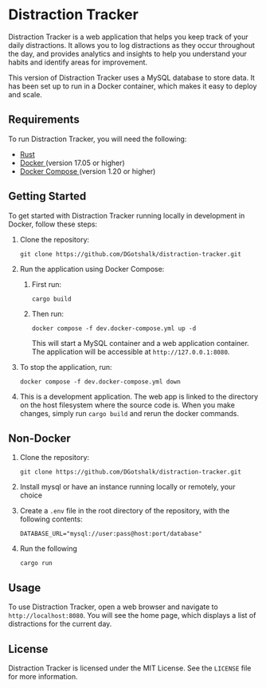 # Distraction Tracker

Distraction Tracker is a web application that helps you keep track of your daily distractions. It allows you to log distractions as they occur throughout the day, and provides analytics and insights to help you understand your habits and identify areas for improvement.

This version of Distraction Tracker uses a MySQL database to store data. It has been set up to run in a Docker container, which makes it easy to deploy and scale.

## Requirements

To run Distraction Tracker, you will need the following:

- <a href="https://www.rust-lang.org/tools/install"> Rust </a> 
- <a href="https://docs.docker.com/engine/install/"> Docker </a>(version 17.05 or higher)
- <a href="https://docs.docker.com/compose/install/"> Docker Compose </a> (version 1.20 or higher)

## Getting Started

To get started with Distraction Tracker running locally in development in Docker, follow these steps:

1. Clone the repository:

   ```
   git clone https://github.com/DGotshalk/distraction-tracker.git
   ```

2. Run the application using Docker Compose:
	1. First run:
		```
		cargo build
		```
	2. Then run:
	
		```
		docker compose -f dev.docker-compose.yml up -d
		```

	   This will start a MySQL container and a web application container. The application will be accessible at `http://127.0.0.1:8080`.

3. To stop the application, run:

   ```
   docker compose -f dev.docker-compose.yml down
   ```

4. This is a development application. The web app is linked to the directory on the host filesystem where the source code is. When you make changes, simply run `cargo build` and rerun the docker commands.

## Non-Docker

1. Clone the repository:

   ```
   git clone https://github.com/DGotshalk/distraction-tracker.git
   ```

2. Install mysql or have an instance running locally or remotely, your choice

3. Create a `.env` file in the root directory of the repository, with the following contents:

   ```
   DATABASE_URL="mysql://user:pass@host:port/database"
   ```

4. Run the following
	```
	cargo run 
	```

## Usage

To use Distraction Tracker, open a web browser and navigate to `http://localhost:8080`. You will see the home page, which displays a list of distractions for the current day.

## License

Distraction Tracker is licensed under the MIT License. See the `LICENSE` file for more information.
